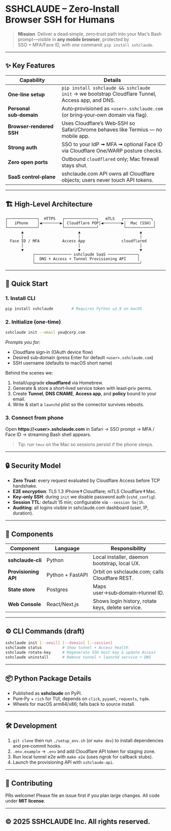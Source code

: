 # **SSHCLAUDE** – Zero‑Install Browser SSH for Humans

> **Mission**  Deliver a dead‑simple, zero‑trust path into your Mac’s Bash prompt—visible in **any mobile browser**, protected by SSO + MFA/Face ID, with *one* command: `pip install sshclaude`.

---

## ✨ Key Features

| Capability               | Details                                                                                          |
| ------------------------ | ------------------------------------------------------------------------------------------------ |
| **One‑line setup**       | `pip install sshclaude && sshclaude init` → we bootstrap Cloudflare Tunnel, Access app, and DNS. |
| **Personal sub‑domain**  | Auto‑provisioned as `<user>.sshclaude.com` (or bring‑your‑own domain via flag).                  |
| **Browser‑rendered SSH** | Uses Cloudflare’s Web‑SSH so Safari/Chrome behaves like Termius — no mobile app.                 |
| **Strong auth**          | SSO to your IdP ➟ MFA ➟ optional Face ID via Cloudflare One/WARP posture checks.                 |
| **Zero open ports**      | Outbound `cloudflared` only; Mac firewall stays shut.                                            |
| **SaaS control‑plane**   | sshclaude.com API owns all Cloudflare objects; users never touch API tokens.                     |

---

## 🏗 High‑Level Architecture

```text
┌─────────────┐  HTTPS   ┌──────────────┐   mTLS   ┌────────────┐
│   iPhone    │◀────────▶│ Cloudflare POP│◀────────▶│  Mac (SSH) │
└─────────────┘          └──────────────┘           └────────────┘
       ▲                        ▲                          ▲
       │                        │                          │
  Face ID / MFA          Access App                cloudflared
       │                        │                          │
       ▼                        ▼                          ▼
            ┌──────────────── sshclaude SaaS ─────────────┐
            │  DNS + Access + Tunnel Provisioning API     │
            └──────────────────────────────────────────────┘
```

---

## 🚀 Quick Start

### 1. Install CLI

```bash
pip install sshclaude        # Requires Python ≥3.9 on macOS
```

### 2. Initialize (one‑time)

```bash
sshclaude init --email you@corp.com
```

*Prompts you for:*

* Cloudflare sign‑in (OAuth device flow)
* Desired sub‑domain (press Enter for default `<user>.sshclaude.com`)
* SSH username (defaults to macOS short name)

Behind the scenes we:

1. Install/upgrade **cloudflared** via Homebrew.
2. Generate & store a short‑lived service token with least‑priv perms.
3. Create **Tunnel**, **DNS CNAME**, **Access app**, and **policy** bound to your email.
4. Write & start a `launchd` plist so the connector survives reboots.

### 3. Connect from phone

Open **https\://\<user>.sshclaude.com** in Safari → SSO prompt → MFA / Face ID → streaming Bash shell appears.

> Tip: run `tmux` on the Mac so sessions persist if the phone sleeps.

---

## 🔒 Security Model

* **Zero Trust**: every request evaluated by Cloudflare Access before TCP handshake.
* **E2E encryption**: TLS 1.3 iPhone↟Cloudflare; mTLS Cloudflare↟Mac.
* **Key‑only SSH**: during `init` we disable password auth (`sshd_config`).
* **Session TTL**: default 15 min; configurable via `--session 5m|1h`.
* **Auditing**: all logins visible in sshclaude.com dashboard (user, IP, duration).

---

## 🧩 Components

| Component            | Language      | Responsibility                                    |
| -------------------- | ------------- | ------------------------------------------------- |
| **sshclaude‑cli**    | Python        | Local installer, daemon bootstrap, local UX.      |
| **Provisioning API** | Python + FastAPI | Orbit on sshclaude.com; calls Cloudflare REST.    |
| **State store**      | Postgres      | Maps user→sub‑domain→tunnel ID.                   |
| **Web Console**      | React/Next.js | Shows login history, rotate keys, delete service. |

---

## ⚙️ CLI Commands (draft)

```bash
sshclaude init [--email] [--domain] [--session]
sshclaude status         # Show tunnel + Access health
sshclaude rotate-key     # Regenerate SSH host key & update Access
sshclaude uninstall      # Remove tunnel + launchd service + DNS
```

---

## 📦 Python Package Details

* Published as **sshclaude** on PyPI.
* Pure‑Py + `rich` for TUI, depends on `click`, `pyyaml`, `requests`, `tqdm`.
* Wheels for macOS arm64/x86; falls back to source install.

---

## 🛠 Development

1. `git clone` then run `./setup_env.sh` (or `make dev`) to install dependencies and pre‑commit hooks.
2. `.env.example` → `.env` and add Cloudflare API token for staging zone.
3. Run local tunnel e2e with `make e2e` (uses ngrok for callback stubs).
4. Launch the provisioning API with `sshclaude-api`.

---

## 🤝 Contributing

PRs welcome! Please file an issue first if you plan large changes.  All code under **MIT license**.

---

## © 2025 **SSHCLAUDE Inc.**  All rights reserved.
